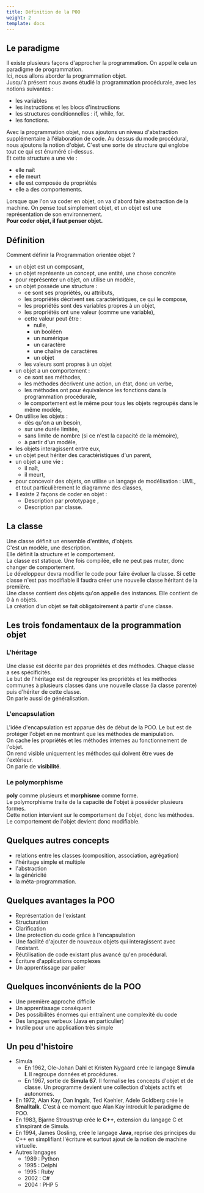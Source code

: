 ```yaml
---
title: Définition de la POO
weight: 2
template: docs
---
```


## Le paradigme
Il existe plusieurs façons d'approcher la programmation. On appelle cela un paradigme de programmation.    
Ici, nous allons aborder la programmation objet.  
Jusqu'à présent nous avons étudié la programmation procédurale, avec les notions suivantes :
* les variables
* les instructions et les blocs d'instructions
* les structures conditionnelles : if, while, for.
* les fonctions.  

Avec la programmation objet, nous ajoutons un niveau d'abstraction supplémentaire à l'élaboration de code. 
Au dessus du mode procédural, nous ajoutons la notion d'objet. 
C'est une sorte de structure qui englobe tout ce qui est énuméré ci-dessus.  
Et cette structure a une vie :
* elle naît
* elle meurt
* elle est composée de propriétés
* elle a des comportements.

Lorsque que l'on va coder en objet, on va d'abord faire abstraction de la machine. On pense tout simplement objet, et un objet est une représentation de son environnement.  
**Pour coder objet, il faut penser objet.**  

## Définition 
Comment définir la Programmation orientée objet ?
* un objet est un composant,
* un objet représente un concept, une entité, une chose concrète
* pour représenter un objet, on utilise un modèle,
* un objet possède une structure :
    * ce sont ses propriétés, ou attributs,
    * les propriétés décrivent ses caractéristiques, ce qui le compose, 
    * les propriétés sont des variables propres à un objet,
    * les propriétés ont une valeur (comme une variable),
    * cette valeur peut être :
        * nulle, 
        * un booléen
        * un numérique
        * un caractère
        * une chaîne de caractères
        * un objet
    * les valeurs sont propres à un objet
* un objet a un comportement :
    * ce sont ses méthodes,
    * les méthodes décrivent une action, un état, donc un verbe,
    * les méthodes ont pour équivalence les fonctions dans la programmation procédurale,
    * le comportement est le même pour tous les objets regroupés dans le même modèle,
* On utilise les objets :
    * dès qu'on a un besoin,
    * sur une durée limitée,
    * sans limite de nombre (si ce n'est la capacité de la mémoire),
    * à partir d'un modèle,
* les objets interagissent entre eux,
* un objet peut hériter des caractéristiques d'un parent,
* un objet a une vie :
    * il naît,
    * il meurt,
* pour concevoir des objets, on utilise un langage de modélisation : UML, et tout particulièrement le diagramme des classes,
* Il existe 2 façons de coder en objet :
    * Description par prototypage ,
    * Description par classe.

## La classe
Une classe définit un ensemble d'entités, d'objets.  
C'est un modèle, une description.  
Elle définit la structure et le comportement.  
La classe est statique. Une fois compilée, elle ne peut pas muter, donc changer de comportement.  
Le développeur devra modifier le code pour faire évoluer la classe. 
Si cette classe n'est pas modifiable il faudra créer une nouvelle classe héritant de la première.   
Une classe contient des objets qu'on appelle des instances. Elle contient de 0 à n objets.  
La création d’un objet se fait obligatoirement à partir d'une classe.

## Les trois fondamentaux de la programmation objet
### L'héritage
Une classe est décrite par des propriétés et des méthodes. Chaque classe a ses spécificités.  
Le but de l'héritage est de regrouper les propriétés et les méthodes communes à plusieurs classes dans une nouvelle classe (la classe parente) 
puis d'hériter de cette classe.  
On parle aussi de généralisation.   

### L'encapsulation
L'idée d'encapsulation est apparue dès de début de la POO. 
Le but est de protéger l'objet en ne montrant que les méthodes de manipulation.  
On cache les propriétés et les méthodes internes au fonctionnement de l'objet.  
On rend visible uniquement les méthodes qui doivent être vues de l'extérieur.  
On parle de **visibilité**.  

### Le polymorphisme
**poly** comme plusieurs et **morphisme** comme forme.  
Le polymorphisme traite de la capacité de l'objet à posséder plusieurs formes.  
Cette notion intervient sur le comportement de l'objet, donc les méthodes.  
Le comportement de l'objet devient donc modifiable.

## Quelques autres concepts
* relations entre les classes (composition, association, agrégation)
* l'héritage simple et multiple 
* l'abstraction
* la généricité
* la méta-programmation.

## Quelques avantages la POO
* Représentation de l'existant
* Structuration 
* Clarification
* Une protection du code grâce à l'encapsulation
* Une facilité d'ajouter de nouveaux objets qui interagissent avec l'existant.
* Réutilisation de code existant plus avancé qu'en procédural.
* Écriture d'applications complexes
* Un apprentissage par palier

## Quelques inconvénients de la POO
* Une première approche difficile
* Un apprentissage conséquent
* Des possibilités énormes qui entraînent une complexité du code
* Des langages verbeux (Java en particulier)
* Inutile pour une application très simple

## Un peu d'histoire
* Simula
	* En 1962, Ole-Johan Dahl et Kristen Nygaard crée le langage **Simula I**. Il regroupe données et procédures. 
	* En 1967, sortie de **Simula 67**. Il formalise les concepts d'objet et de classe. Un programme devient une collection d'objets actifs et autonomes.
* En 1972, Alan Kay, Dan Ingals, Ted Kaehler, Adele Goldberg crée le **Smalltalk**. C'est à ce moment que  Alan Kay introduit le paradigme de POO.
* En 1983, Bjarne Stroustrup crée le **C++**, extension du langage C et s'inspirant de Simula.
* En 1994,  James Gosling, crée le langage **Java**, reprise des principes du C++ en simplifiant l'écriture et surtout ajout de la notion de machine virtuelle.
* Autres langages
	* 1989 : Python
	* 1995 : Delphi
	* 1995 : Ruby
	* 2002 : C#
	* 2004 : PHP 5
